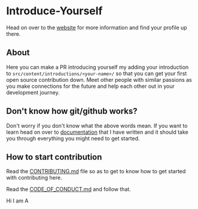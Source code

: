 # Introduce-Yourself

Head on over to the [website](https://aditya-jyoti.github.io/Introduce-Yourself/) for more information and find your profile up there.

## About

Here you can make a PR introducing yourself my adding your introduction to `src/content/introductions/<your-name>/` so that you can get your first open source contribution down. Meet other people with similar passions as you make connections for the future and help each other out in your development journey.

## Don't know how git/github works?

Don't worry if you don't know what the above words mean. If you want to learn head on over to [documentation](https://github.com/Aditya-Jyoti/All-About-Git-And-Github) that I have written and it should take you through everything you might need to get started.

## How to start contribution

Read the [CONTRIBUTING.md](https://github.com/Aditya-Jyoti/Introduce-Yourself/blob/main/CONTRIBUTING.md) file so as to get to know how to get started with contributing here.

Read the [CODE_OF_CONDUCT.md](https://github.com/Aditya-Jyoti/Introduce-Yourself/blob/main/CODE_OF_CONDUCT.md) and follow that.

Hi I am A
